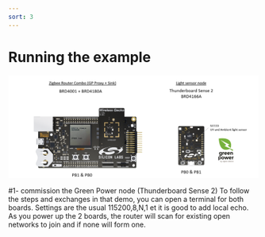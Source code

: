 ```yaml
---
sort: 3
---
```


# Running the example

<img src="images/zcrdisplay_000.png" alt="" width="800" class="center">

#1- commission the Green Power node (Thunderboard Sense 2)
To follow the steps and exchanges in that demo, you can open a terminal for both boards. Settings are the usual 115200,8,N,1 et it is good to add local echo.
As you power up the 2 boards, the router will scan for existing open networks to join and if none will form one.

